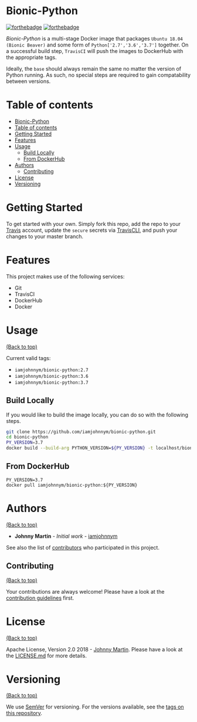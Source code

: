 # Bionic-Python
[![forthebadge](https://forthebadge.com/images/badges/uses-badges.svg)](https://forthebadge.com)
[![forthebadge](https://forthebadge.com/images/badges/60-percent-of-the-time-works-every-time.svg)](https://forthebadge.com)

*Bionic-Python* is a multi-stage Docker image that packages `Ubuntu 18.04 (Bionic Beaver)` and some form of `Python['2.7','3.6','3.7']` together.  On a successful build step, `TravisCI` will push the images to DockerHub with the appropriate tags.

Ideally, the `base` should always remain the same no matter the version of Python running.  As such, no special steps are required to gain compatability between versions.

# Table of contents

- [Bionic-Python](#bionic-python)
- [Table of contents](#table-of-contents)
- [Getting Started](#getting-started)
- [Features](#features)
- [Usage](#usage)
    - [Build Locally](#build-locally)
    - [From DockerHub](#from-dockerhub)
- [Authors](#authors)
    - [Contributing](#contributing)
- [License](#license)
- [Versioning](#versioning)

# Getting Started

To get started with your own.  Simply fork this repo, add the repo to your [Travis](https://travis-ci.com/) account, update the `secure` secrets via [TravisCLI](https://docs.travis-ci.com/user/encryption-keys/), and push your changes to your master branch.

# Features

This project makes use of the following services:

* Git
* TravisCI
* DockerHub
* Docker

# Usage

[(Back to top)](#table-of-contents)

Current valid tags:

* `iamjohnnym/bionic-python:2.7`
* `iamjohnnym/bionic-python:3.6`
* `iamjohnnym/bionic-python:3.7`

## Build Locally

If you would like to build the image locally, you can do so with the following steps.

```bash
git clone https://github.com/iamjohnnym/bionic-python.git
cd bionic-python
PY_VERSION=3.7
docker build --build-arg PYTHON_VERSION=${PY_VERSION} -t localhost/bionic-python:${PY_VERSION} .
```

## From DockerHub

```
PY_VERSION=3.7
docker pull iamjohnnym/bionic-python:${PY_VERSION}
```

# Authors
[(Back to top)](#table-of-contents)

* **Johnny Martin** - *Initial work* - [iamjohnnym](https://github.com/iamjohnnym)

See also the list of [contributors](https://github.com/iamjohnnym/bionic-python/contributors) who participated in this project.

## Contributing

[(Back to top)](#table-of-contents)

Your contributions are always welcome! Please have a look at the [contribution guidelines](.github/CONTRIBUTING.md) first.

# License

[(Back to top)](#table-of-contents)

Apache License, Version 2.0 2018 - [Johnny Martin](https://github.com/iamjohnnym/). Please have a look at the [LICENSE.md](LICENSE.md) for more details.

# Versioning
[(Back to top)](#table-of-contents)

We use [SemVer](http://semver.org/) for versioning. For the versions available, see the [tags on this repository](https://github.com/iamjohnnym/bionic-python/tags).

